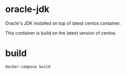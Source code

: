 # oracle-jdk

Oracle's JDK installed on top of latest centos container.

This container is build on the latest version of centos.

# build

```bash
docker-compose build
```
